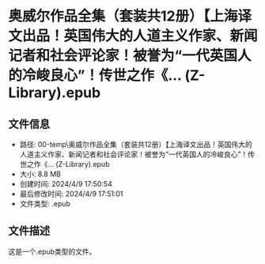 ﻿# 奥威尔作品全集（套装共12册）【上海译文出品！英国伟大的人道主义作家、新闻记者和社会评论家！被誉为“一代英国人的冷峻良心”！传世之作《... (Z-Library).epub

## 文件信息
- 路径: 00-temp\奥威尔作品全集（套装共12册）【上海译文出品！英国伟大的人道主义作家、新闻记者和社会评论家！被誉为“一代英国人的冷峻良心”！传世之作《... (Z-Library).epub
- 大小: 8.8 MB
- 创建时间: 2024/4/9 17:50:54
- 最后修改时间: 2024/4/9 17:51:01
- 文件类型: .epub

## 文件描述
这是一个.epub类型的文件。

